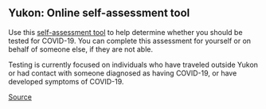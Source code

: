 ## Yukon: Online self-assessment tool 

Use this [self-assessment tool](https://service.yukon.ca/en/covid-19-self-assessment/) to help determine whether you should be tested for COVID-19. You can complete this assessment for yourself or on behalf of someone else, if they are not able.

Testing is currently focused on individuals who have traveled outside Yukon or had contact with someone diagnosed as having COVID-19, or have developed symptoms of COVID-19.

[Source](https://service.yukon.ca/en/covid-19-self-assessment/)
